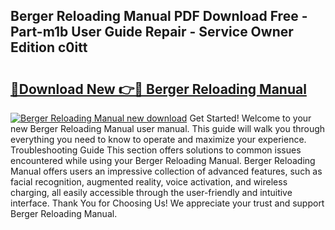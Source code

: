 ## Berger Reloading Manual PDF Download Free - Part-m1b User Guide Repair - Service Owner Edition c0itt

# <h2><a href="http://bc16248.oget.top/?id=Berger+Reloading+Manual">🔗Download New 👉🔴 Berger Reloading Manual</a></h2>

[![Berger Reloading Manual new download](https://i.imgur.com/5g1atiW.png)](http://bc16248.oget.top/?id=Berger+Reloading+Manual)
Get Started! Welcome to your new Berger Reloading Manual user manual. This guide will walk you through everything you need to know to operate and maximize your experience. Troubleshooting Guide This section offers solutions to common issues encountered while using your Berger Reloading Manual. Berger Reloading Manual offers users an impressive collection of advanced features, such as facial recognition, augmented reality, voice activation, and wireless charging, all easily accessible through the user-friendly and intuitive interface. Thank You for Choosing Us! We appreciate your trust and support Berger Reloading Manual.
